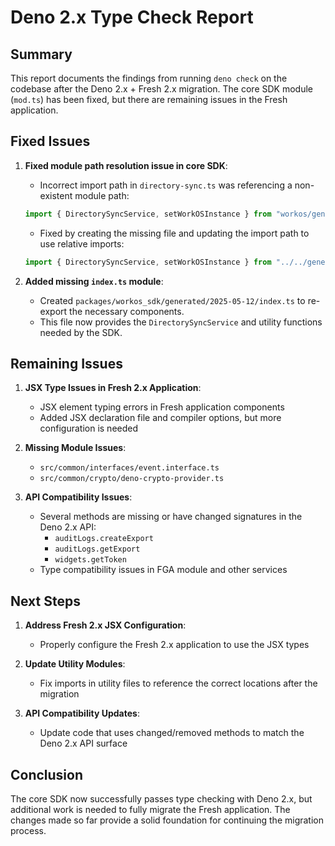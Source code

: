 # Deno 2.x Type Check Report

## Summary
This report documents the findings from running `deno check` on the codebase after the Deno 2.x + Fresh 2.x migration. The core SDK module (`mod.ts`) has been fixed, but there are remaining issues in the Fresh application.

## Fixed Issues

1. **Fixed module path resolution issue in core SDK**:
   - Incorrect import path in `directory-sync.ts` was referencing a non-existent module path:
   ```typescript
   import { DirectorySyncService, setWorkOSInstance } from "workos/generated/2025-05-12/index.ts";
   ```
   - Fixed by creating the missing file and updating the import path to use relative imports:
   ```typescript
   import { DirectorySyncService, setWorkOSInstance } from "../../generated/2025-05-12/index.ts";
   ```

2. **Added missing `index.ts` module**:
   - Created `packages/workos_sdk/generated/2025-05-12/index.ts` to re-export the necessary components.
   - This file now provides the `DirectorySyncService` and utility functions needed by the SDK.

## Remaining Issues

1. **JSX Type Issues in Fresh 2.x Application**:
   - JSX element typing errors in Fresh application components
   - Added JSX declaration file and compiler options, but more configuration is needed

2. **Missing Module Issues**:
   - `src/common/interfaces/event.interface.ts`
   - `src/common/crypto/deno-crypto-provider.ts`

3. **API Compatibility Issues**:
   - Several methods are missing or have changed signatures in the Deno 2.x API:
     - `auditLogs.createExport`
     - `auditLogs.getExport`
     - `widgets.getToken`
   - Type compatibility issues in FGA module and other services

## Next Steps

1. **Address Fresh 2.x JSX Configuration**:
   - Properly configure the Fresh 2.x application to use the JSX types

2. **Update Utility Modules**:
   - Fix imports in utility files to reference the correct locations after the migration

3. **API Compatibility Updates**:
   - Update code that uses changed/removed methods to match the Deno 2.x API surface

## Conclusion

The core SDK now successfully passes type checking with Deno 2.x, but additional work is needed to fully migrate the Fresh application. The changes made so far provide a solid foundation for continuing the migration process.